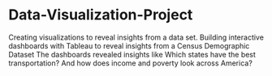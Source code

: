 # Data-Visualization-Project
Creating visualizations to reveal insights from a data set. Building interactive dashboards with Tableau to reveal insights from a Census Demographic Dataset The dashboards revealed insights like Which states have the best transportation? And how does income and poverty look across America?
